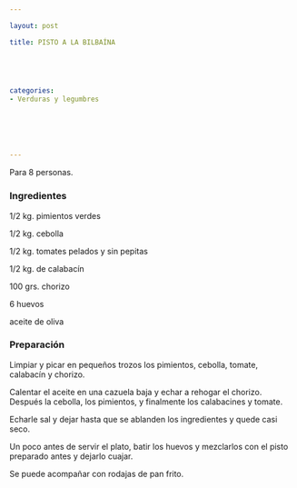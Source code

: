 ```yaml
---

layout: post

title: PISTO A LA BILBAÍNA





categories:
- Verduras y legumbres






---
```


Para 8 personas.

<h3>Ingredientes</h3>

1/2 kg. pimientos verdes

1/2 kg. cebolla

1/2 kg. tomates pelados y sin pepitas

1/2 kg. de calabacín

100 grs. chorizo

6 huevos

aceite de oliva

<h3>Preparación</h3>

Limpiar y picar en pequeños trozos los pimientos, cebolla, tomate, calabacín y chorizo.

Calentar el aceite en una cazuela baja y echar a rehogar el chorizo. Después la cebolla, los pimientos, y finalmente los calabacines y tomate.

Echarle sal y dejar hasta que se ablanden los ingredientes y quede casi seco.

Un poco antes de servir el plato, batir los huevos y mezclarlos con el pisto preparado antes y dejarlo cuajar.

Se puede acompañar con rodajas de pan frito.

